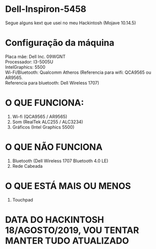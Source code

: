 # Dell-Inspiron-5458
Segue alguns kext que usei no meu Hackintosh (Mojave 10.14.5)

# Configuração da máquina
Placa mãe: Dell Inc. 09WGNT <br/>
Processador: I3-5005U <br/>
IntelGraphics: 5500 <br/>
Wi-Fi/Bluetooth: Qualcomm Atheros (Referencia para wifi: QCA9565 ou AR9565. <br/>
Referencia para bluetooth: Dell Wireless 1707)

# O QUE FUNCIONA:
1. Wi-fi (QCA9565 / AR9565)
2. Som (RealTek ALC255 / ALC3234)
3. Gráficos (Intel Graphics 5500)

# O QUE NÃO FUNCIONA
1. Bluetooth (Dell Wireless 1707 Bluetooth 4.0 LE)
2. Rede Cabeada

# O QUE ESTÁ MAIS OU MENOS
1. Touchpad

# DATA DO HACKINTOSH 18/AGOSTO/2019, VOU TENTAR MANTER TUDO ATUALIZADO
